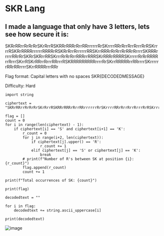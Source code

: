 # SKR Lang

## I made a language that only have 3 letters, lets see how secure it is:
SKRrRRrrRrRrRrSKrRrrRSKRRrRRRrRrrRRrrrrrrRrSKrrrrRRrRrrRrrRrrrRrRSKrrrrRSKRrRRRRrrrrrrRRRRrRSKRrRrrRrrrrrrRRSKrrRRRrRrRrrRrRRrRrrrrSKRRRrrrrrRRrRrSKRrSKRrrRRSKrrrRrRrRrrRRRrrRRRSKrRRRrRRRRSKrrrrrRrRrRRRRrrRrrrSKrrRSKrRRrrRrrrRRrrrRSKRRRRRRRRRrrrrRrSKrrRRRRRrrRRrrrrSKrrrrrrRRrRRrrrrSKrrRRRRrrrRRr

Flag format: Capital letters with no spaces SKR{DECODEDMESSAGE}

Difficulty: Hard

```
import string

ciphertext = "SKRrRRrrRrRrRrSKrRrrRSKRRrRRRrRrrRRrrrrrrRrSKrrrrRRrRrrRrrRrrrRrRSKrrrrRSKRrRRRRrrrrrrRRRRrRSKRrRrrRrrrrrrRRSKrrRRRrRrRrrRrRRrRrrrrSKRRRrrrrrRRrRrSKRrSKRrrRRSKrrrRrRrRrrRRRrrRRRSKrRRRrRRRRSKrrrrrRrRrRRRRrrRrrrSKrrRSKrRRrrRrrrRRrrrRSKRRRRRRRRRrrrrRrSKrrRRRRRrrRRrrrrSKrrrrrrRRrRRrrrrSKrrRRRRrrrRRr"

flag = []
count = 0
for i in range(len(ciphertext) - 1):
    if ciphertext[i] == 'S' and ciphertext[i+1] == 'K':
        r_count = 0
        for j in range(i+2, len(ciphertext)):
            if ciphertext[j].upper() == 'R':
                r_count += 1
            elif ciphertext[j] == 'S' or ciphertext[j] == 'K':
                break
        # print(f"Number of R's between SK at position {i}: {r_count}")
        flag.append(r_count)
        count += 1

print(f"Total occurrences of SK: {count}")

print(flag)

decodedtext = ""

for i in flag:
    decodedtext += string.ascii_uppercase[i]

print(decodedtext)
```
![image](https://github.com/user-attachments/assets/b97c58c1-8919-4ae0-a2fb-91ca91eaf234)
